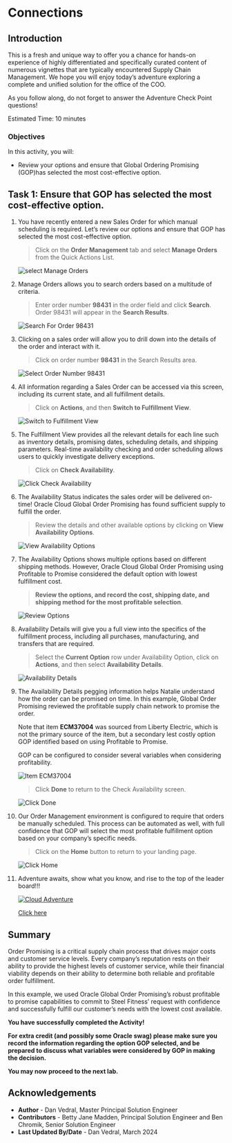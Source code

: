 # Connections

## Introduction

This is a fresh and unique way to offer you a chance for hands-on experience of highly differentiated and specifically curated content of numerous vignettes that are typically encountered Supply Chain Management. We hope you will enjoy today’s adventure exploring a complete and unified solution for the office of the COO.

As you follow along, do not forget to answer the Adventure Check Point questions! 


Estimated Time: 10 minutes


### Objectives

In this activity, you will:
* Review your options and ensure that Global Ordering Promising (GOP)has selected the most cost-effective option. 
 



## Task 1: Ensure that GOP has selected the most cost-effective option.

1. You have recently entered a new Sales Order for which manual scheduling is required.   Let’s review our options and ensure that GOP has selected the most cost-effective option.

    > Click on the **Order Management** tab and select **Manage Orders** from the Quick Actions List.

    ![select Manage Orders](images/select-manage-orders.png)


2. Manage Orders allows you to search orders based on a multitude of criteria.

    > Enter order number **98431** in the order field and click **Search**.   Order 98431 will appear in the **Search Results**.

    ![Search For Order 98431](images/search-for-order-98431.png)


3. Clicking on a sales order will allow you to drill down into the details of the order and interact with it.

    > Click on order number **98431** in the Search Results area.

    ![Select Order Number 98431](images/select-order-number-98431.png)


4. All information regarding a Sales Order can be accessed via this screen, including its current state, and all fulfillment details. 
    
    > Click on **Actions**, and then **Switch to Fulfillment View**.

    ![Switch to Fulfillment View](images/switch-to-fulfillment-view.png)


5. The Fulfillment View provides all the relevant details for each line such as inventory details, promising dates, scheduling details, and shipping parameters. Real-time availability checking and order scheduling allows users to quickly investigate delivery exceptions.  

    > Click on **Check Availability**.

    ![Click Check Availability](images/click-check-availability.png)


6. The Availability Status indicates the sales order will be delivered on-time!  Oracle Cloud Global Order Promising has found sufficient supply to fulfill the order. 

    > Review the details and other available options by clicking on **View Availability Options**.

    ![View Availability Options](images/view-availability-options.png)


7. The Availability Options shows multiple options based on different shipping methods. However, Oracle Cloud Global Order Promising using Profitable to Promise considered the default option with lowest fulfillment cost. 

    > **Review the options, and record the cost, shipping date, and shipping method for the most profitable selection**.

    ![Review Options](images/review-options.png)


8. Availability Details will give you a full view into the specifics of the fulfillment process, including all purchases, manufacturing, and transfers that are required.

    > Select the **Current Option** row under Availability Option, click on **Actions**, and then select **Availability Details**.

    ![Availability Details](images/availability-details.png)


9. The Availability Details pegging information helps Natalie understand how the order can be promised on time. In this example, Global Order Promising reviewed the profitable supply chain network to promise the order. 

    Note that item **ECM37004** was sourced from Liberty Electric, which is not the primary source of the item, but a secondary lest costly option GOP identified based on using Profitable to Promise.  
    
    GOP can be configured to consider several variables when considering profitability.

    ![Item ECM37004](images/item-ECM37004.png)

    > Click **Done** to return to the Check Availability screen.

    ![Click Done](images/click-done.png)


10. Our Order Management environment is configured to require that orders be manually scheduled.   This process can be automated as well, with full confidence that GOP will select the most profitable fulfillment option based on your company’s specific needs.

    > Click on the **Home** button to return to your landing page.

    ![Click Home](images/click-home.png)


9. Adventure awaits, show what you know, and rise to the top of the leader board!!!
    
    [![Cloud Adventure](images/cloud-adventure-checkpoint-image.png)](apex.oracle.com/pls/apex/f?p=159406:20:::::CC:SCMCLOUDADVENTURE) 
    
    [Click here](apex.oracle.com/pls/apex/f?p=159406:20:::::CC:SCMCLOUDADVENTURE) 



## Summary

Order Promising is a critical supply chain process that drives major costs and customer service levels. Every company’s reputation rests on their ability to provide the highest levels of customer service, while their financial viability depends on their ability to determine both reliable and profitable order fulfillment. 

In this example, we used Oracle Global Order Promising’s robust profitable to promise capabilities to commit to Steel Fitness’ request with confidence and successfully fulfill our customer’s needs with the lowest cost available.  

**You have successfully completed the Activity!**

**For extra credit (and possibly some Oracle swag) please make sure you record the information regarding the option GOP selected, and be prepared to discuss what variables were considered by GOP in making the decision.**




**You may now proceed to the next lab.**

## Acknowledgements
* **Author** - Dan Vedral, Master Principal Solution Engineer
* **Contributors** -  Betty Jane Madden, Principal Solution Engineer and Ben Chromik, Senior Solution Engineer
* **Last Updated By/Date** - Dan Vedral, March 2024

